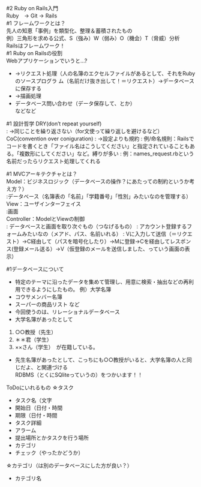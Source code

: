 #2 Ruby on Rails入門  
Ruby　→ Git → Rails  
#1 フレームワークとは？  
先人の知恵「事例」を類型化、整理＆蓄積されたもの  
例）三角形を求める公式、S（強み）W（弱み）O（機会）T（脅威）分析  
Railsはフレームワーク！  
#1 Ruby on Railsの役割  
Webアプリケーションでいうと…?  
* →リクエスト処理（人の名簿のエクセルファイルがあるとして、それをRubyのソースプログラ	ム（名前だけ抜き出して！＝リクエスト）→データベースに保存する  
* →描画処理  
* データベース問い合わせ（データ保存して、とか）  
などなど  

#1 設計哲学
DRY(don’t repeat yourself)  
: →同じことを繰り返さない（for文使って繰り返しを避けるなど）
CoC(convention over coniguration)
: →設定よりも規約
: 例/命名規則：Railsでコードを書くとき「ファイル名はこうしてください」と指定されていることもある。「複数形にしてください」など。縛りが多い
: 例：names_request.rbという名前だったらリクエスト処理してくれる  

#1 MVCアーキテクチャとは？  
Model：ビジネスロジック（データベースの操作？にあたっての制約というか考え方？）  
:データベース（名簿表の「名前」「学籍番号」「性別」みたいなのを管理する）  
View：ユーザインターフェイス  
:画面  
Controller：ModelとViewの制御  
: データベースと画面を取り次ぐもの（つなげるもの）
: アカウント登録するフォームみたいなの（メアド、パス、名前いれる）
: Vに入力して送信（＝リクエスト）→C経由して（パスを暗号化したり）→Mに登録→Cを経由してレスポンス(登録メール送る）→V（仮登録のメールを送信しました、っていう画面の表示）



#1データベースについて
* 特定のテーマに沿ったデータを集めて管理し、用意に検索・抽出などの再利用できるようにしたもの。
例）大学名簿
* コウサメンバー名簿
* スーパーの商品リスト
など
* 今回使うのは、リレーショナルデータベース
* 大学名簿があったとして
1. ○○教授（先生）
2. ＊＊君（学生）
3. ××さん（学生）　が在籍している。
* 先生名簿があったとして、こっちにも○○教授がいると、大学名簿の人と同じだよ、と関連づける  
RDBMS（とくにSQliteっていうの）をつかいます！！


ToDoにいれるもの
☆タスク
* タスク名（文字
* 開始日（日付・時間
* 期限（日付・時間
* タスク詳細
* アラーム
* 提出場所とかタスクを行う場所
* カテゴリ
* チェック（やったかどうか）

☆カテゴリ（は別のデータベースにした方が良い？）
* カテゴリ名
